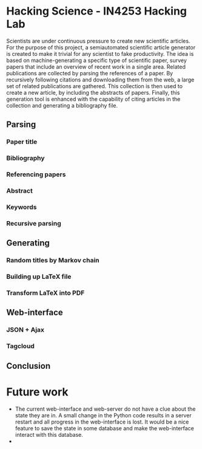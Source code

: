 Hacking Science - IN4253 Hacking Lab
==============
Scientists are under continuous pressure to create new scientific articles. For the purpose of this project, a semiautomated scientific article generator is created to make it trivial for any scientist to fake productivity. The idea is based on machine-generating a specific type of scientific paper, survey papers that include an overview of recent work in a single area. Related publications are collected by parsing the references of a paper. 
By recursively following citations and downloading them from the web, a large set of related publications are gathered. This collection is then used to create a new article, by including the abstracts of papers. Finally, this generation tool is enhanced with the capability of citing articles in the collection and generating a bibliography file.

## Parsing
### Paper title

### Bibliography

### Referencing papers

### Abstract

### Keywords

### Recursive parsing

## Generating
### Random titles by Markov chain

### Building up LaTeX file

### Transform LaTeX into PDF

## Web-interface
### JSON + Ajax

### Tagcloud

## Conclusion


# Future work
* The current web-interface and web-server do not have a clue about the state they are in. A small change in the Python code results in a server restart and all progress in the web-interface is lost. It would be a nice feature to save the state in some database and make the web-interface interact with this database. 
* 
